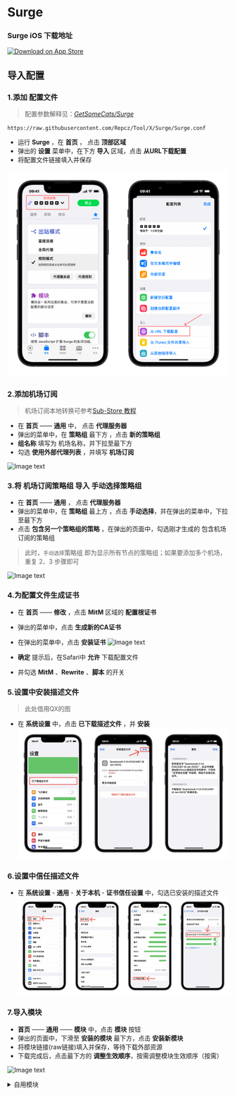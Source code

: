 # Surge

### Surge iOS 下载地址

<a href="https://apps.apple.com/app/id1442620678"><img width="200px" alt="Download on App Store" src="https://logos-download.com/wp-content/uploads/2016/06/Download_on_the_App_Store_logo.png"/></a>  


导入配置
---

### 1.添加 **配置文件** 
> 配置参数解释见：_[GetSomeCats/Surge](https://raw.githubusercontent.com/getsomecat/GetSomeCats/Surge/SurgePro.conf)_

```
https://raw.githubusercontent.com/Repcz/Tool/X/Surge/Surge.conf
```
* 运行 **Surge** ，在 **首页** ， 点击 **顶部区域**
* 弹出的 **设置** 菜单中，在下方 **导入** 区域，点击 **从URL下载配置**
* 将配置文件链接填入并保存
<img width="600px"  src="https://github.com/Repcz/Tool/blob/X/Surge/Photo/1.PNG"/>

### 2.添加机场订阅
> 机场订阅本地转换可参考[Sub-Store 教程](https://getupnote.com/share/notes/8SiMnOcwXxZ3xEtK4k2v9Gr3pv32/7522F394-6D73-414E-BE04-1455EDB15B9F)

*  在 **首页**  —— **通用** 中， 点击 **代理服务器** 
* 弹出的菜单中，在 **策略组** 最下方 ，点击 **新的策略组**
* **组名称** 填写为 机场名称，并下拉至最下方
* 勾选 **使用外部代理列表** ，并填写 **机场订阅**

![Image text](https://github.com/Repcz/Tool/blob/X/Surge/Photo/2.PNG) 

### 3.将 机场订阅策略组 导入 手动选择策略组

*  在 **首页**  —— **通用** ， 点击 **代理服务器** 
* 弹出的菜单中，在 **策略组** 最上方 ，点击 **手动选择**，并在弹出的菜单中，下拉至最下方
* 点击 **包含另一个策略组的策略** ，在弹出的页面中，勾选刚才生成的 包含机场订阅的策略组

> 此时，`手动选择`策略组 即为显示所有节点的策略组；如果要添加多个机场，重复 2、3 步骤即可


![Image text](https://github.com/Repcz/Tool/blob/X/Surge/Photo/3.PNG) 

### 4.为配置文件生成证书
* 在 **首页**  —— **修改** ，点击 **MitM** 区域的 **配置根证书** 
* 弹出的菜单中，点击 **生成新的CA证书**
* 在弹出的菜单中，点击 **安装证书**
![Image text](https://github.com/Repcz/Tool/blob/X/Surge/Photo/4.PNG) 

* **确定** 提示后，在Safari中 **允许** 下载配置文件
* 并勾选 **MitM** 、**Rewrite** 、**脚本** 的开关

### 5.设置中安装描述文件
> 此处借用QX的图

* 在 **系统设置** 中，点击 **已下载描述文件** ，并 **安装**
![Image text](https://github.com/Repcz/Tool/blob/X/QuantumultX/Photo/%E8%AE%BE%E7%BD%AE-%E5%AE%89%E8%A3%85%E8%AF%81%E4%B9%A6.jpg)

### 6.设置中信任描述文件
* 在 **系统设置** - **通用** - **关于本机** - **证书信任设置** 中，勾选已安装的描述文件
![Image text](https://github.com/Repcz/Tool/blob/X/QuantumultX/Photo/%E8%AE%BE%E7%BD%AE-%E4%BF%A1%E4%BB%BB%E8%AF%81%E4%B9%A6.jpg)

### 7.导入模块
* **首页** —— **通用** —— **模块** 中，点击 **模块** 按钮
* 弹出的页面中，下滑至 **安装的模块** 最下方，点击 **安装新模块**
* 将模块链接(raw链接)填入并保存，等待下载外部资源
* 下载完成后，点击最下方的 **调整生效顺序**，按需调整模块生效顺序（按需）

![Image text](https://github.com/Repcz/Tool/blob/X/Surge/Photo/5.PNG) 

<details>
  <summary>自用模块</summary>

自用模块
---
> 以`http://script.hub`开头的模块，需安装[ScriptHub模块](https://raw.githubusercontent.com/Script-Hub-Org/Script-Hub/main/modules/script-hub.surge.sgmodule)后使用！！具体使用方法见[ScriptHub项目官方](https://github.com/Repcz/Open-Proflies/wiki/Script-Hub)

### 去广告类

- YouTube去广告+YouTubeMusic歌词翻译 [@Maasea](www.github.com/Maasea)
```
https://raw.githubusercontent.com/Maasea/sgmodule/master/YoutubeAds.sgmodule
```

- Keep去广告 [@Maasea](www.github.com/Maasea)
```
http://script.hub/file/_start_/https://raw.githubusercontent.com/Maasea/sgmodule/master/KeepAds.sgmodule/_end_/KeepAds.sgmodule?n=%E5%8E%BB%E5%B9%BF%E5%91%8A%EF%BD%9CKeep%2B%40Maasea&type=surge-module&target=surge-module
```

- IT之家去广告 [@Keywos](https://github.com/Keywos) [@kokoryh](https://github.com/kokoryh) 
```
https://raw.githubusercontent.com/Repcz/Tool/X/Surge/Module/Ads_IT_Home.sgmodule
```

- MyBlockAds [@RuCu6](https://github.com/RuCu6)

> 去广告维护列表[点此查看](https://t.me/GitCube/21)，须搭配下方分流一起使用
```
http://script.hub/file/_start_/https://raw.githubusercontent.com/RuCu6/QuanX/main/Rewrites/MyBlockAds.conf/_end_/%E5%8E%BB%E5%B9%BF%E5%91%8A%EF%BD%9CMyblockAds.sgmodule?n=%E5%8E%BB%E5%B9%BF%E5%91%8A%EF%BD%9CMyblockAds%2B%40RuCu6&type=qx-rewrite&target=surge-module&del=true
```

```
RULE-SET,https://github.com/Repcz/Tool/raw/X/Surge/Rules/Ads_RuCu6.list,REJECT
```

- 菜鸟去广告 [@RuCu6](https://github.com/RuCu6)
```
https://script.hub/file/_start_/https://raw.githubusercontent.com/RuCu6/QuanX/main/Rewrites/Cube/cainiao.snippet/_end_/%E5%8E%BB%E5%B9%BF%E5%91%8A%EF%BD%9C%E8%8F%9C%E9%B8%9F.sgmodule?n=%E5%8E%BB%E5%B9%BF%E5%91%8A%EF%BD%9C%E8%8F%9C%E9%B8%9F%2B%40RuCu6&type=qx-rewrite&target=surge-module
```

- 高德地图去广告 [@RuCu6](https://github.com/RuCu6) [@kokoryh](https://github.com/kokoryh) 
```
http://script.hub/file/_start_/https://raw.githubusercontent.com/RuCu6/QuanX/main/Rewrites/Cube/amap.snippet/_end_/%E5%8E%BB%E5%B9%BF%E5%91%8A%EF%BD%9C%E9%AB%98%E5%BE%B7%E5%9C%B0%E5%9B%BE.sgmodule?n=%E5%8E%BB%E5%B9%BF%E5%91%8A%EF%BD%9C%E9%AB%98%E5%BE%B7%E5%9C%B0%E5%9B%BE%2B%20%40RuCu6%20kokoryh&type=qx-rewrite&target=surge-module
```

- 微博去广告 [@RuCu6](https://github.com/RuCu6) [@zmqcherish](https://github.com/zmqcherish) 
```
http://script.hub/file/_start_/https://raw.githubusercontent.com/RuCu6/QuanX/main/Rewrites/Cube/weibo.snippet/_end_/%E5%8E%BB%E5%B9%BF%E5%91%8A%EF%BD%9C%E5%BE%AE%E5%8D%9A.sgmodule?n=%E5%8E%BB%E5%B9%BF%E5%91%8A%EF%BD%9C%E5%BE%AE%E5%8D%9A%2B%40RuCu6&type=qx-rewrite&target=surge-module
```

- 微博国际版去广告 [@Keywos](https://github.com/Keywos) [@kokoryh](https://github.com/kokoryh) 
```
http://script.hub/file/_start_/https://raw.githubusercontent.com/Keywos/rule/main/module/weibous.sgmodule/_end_/%E5%8E%BB%E5%B9%BF%E5%91%8A%EF%BD%9C%E5%BE%AE%E5%8D%9A%E5%9B%BD%E9%99%85%E7%89%88.sgmodule?n=%E5%8E%BB%E5%B9%BF%E5%91%8A%EF%BD%9C%E5%BE%AE%E5%8D%9A%E5%9B%BD%E9%99%85%E7%89%88%2B%40keywos%40kokoryh&type=surge-module&target=surge-module
```

- 小红书去广告 [@RuCu6](https://github.com/RuCu6) [@fmz200](https://github.com/fmz200) 
```
http://script.hub/file/_start_/https://raw.githubusercontent.com/RuCu6/QuanX/main/Rewrites/Cube/xiaohongshu.snippet/_end_/xiaohongshu.sgmodule?n=%E5%8E%BB%E5%B9%BF%E5%91%8A%EF%BD%9C%E5%B0%8F%E7%BA%A2%E4%B9%A6%2B%40RuCu6&type=qx-rewrite&target=surge-module
```

- 知乎去广告 [@RuCu6](https://github.com/RuCu6)
```
http://script.hub/file/_start_/https://raw.githubusercontent.com/RuCu6/QuanX/main/Rewrites/Cube/zhihu.snippet/_end_/zhihu.sgmodule?n=%E5%8E%BB%E5%B9%BF%E5%91%8A%EF%BD%9C%E7%9F%A5%E4%B9%8E%2B%40RuCu6&type=qx-rewrite&target=surge-module
```

- 知乎去广告 [@ZenmoFeiShi](https://github.com/ZenmoFeiShi)
```
http://script.hub/file/_start_/https://gitlab.com/lodepuly/vpn_tool/-/raw/master/Tool/Loon/Plugin/smzdm_remove_ads.plugin/_end_/%E5%8E%BB%E5%B9%BF%E5%91%8A%EF%BD%9C%E4%BB%80%E4%B9%88%E5%80%BC%E5%BE%97%E4%B9%B0.sgmodule?n=%E5%8E%BB%E5%B9%BF%E5%91%8A%EF%BD%9C%E4%BB%80%E4%B9%88%E5%80%BC%E5%BE%97%E4%B9%B0%2B%40ZenmoFeiShi&type=loon-plugin&target=surge-module&del=true
```

### 功能类

- B站繁体字幕翻译 [@ddkgsf2013](https://github.com/ddkgsf2013)
```
http://script.hub/file/_start_/https://raw.githubusercontent.com/ddgksf2013/Rewrite/master/Function/Bilibili_CC.conf/_end_/Bilibili_CC.sgmodule?n=%E5%8A%9F%E8%83%BD%EF%BD%9CB%E7%AB%99%E5%AD%97%E5%B9%95%E7%BF%BB%E8%AF%91%2B%40ddkgsf2013&type=qx-rewrite&target=surge-module
```

- NetISP 面板 [@Keywos](https://github.com/Keywos)
```
https://github.com/Keywos/rule/raw/main/module/NetIspmini.sgmodule
```

> 须搭配此分流一同使用
```
DOMAIN-SUFFIX,ip.api.com,PROXY
```

- QX Url Scheme 资源解析 [@chengkongyiban](https://github.com/chengkongyiban)
> 复制QX Url Scheme格式的资源到浏览器打开
```
https://github.com/Repcz/Tool/raw/X/Surge/Module/QX-resource-preview.sgmodule
```

- 京东历史价格 [@githubdulong](https://github.com/githubdulong)
```
http://script.hub/file/_start_/https://raw.githubusercontent.com/githubdulong/Script/master/jd_price2.sgmodule/_end_/jd_price2.sgmodule?n=%E5%8A%9F%E8%83%BD%EF%BD%9C%E4%BA%AC%E4%B8%9C%E5%8E%86%E5%8F%B2%E4%BB%B7%E6%A0%BC%2B%40githubdulong&type=surge-module&target=surge-module
```

</details>